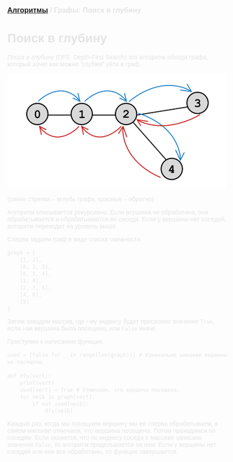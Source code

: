 <script type="text/javascript" id="MathJax-script" async
  src="https://cdn.jsdelivr.net/npm/mathjax@3/es5/tex-mml-chtml.js">
</script>

<script>
  MathJax = {
    tex: {
      inlineMath: [['$', '$']]
    }
  };
</script>

<span style="color: #E5E4E4; font-family: Helvetica;">

### [Алгоритмы](README.md) / Графы: Поиск в глубину

# **Поиск в глубину**

*Поиск в глубину* (DFS: Depth-First Search) это алгоритм обхода графа, который хочет как можно "глубже" уйти в граф.

<img src="assets/dfs.png" alt="DFS" width="500"/>

(синие стрелки – вглубь графа, красные – обратно)

Алгоритм описывается рекурсивно. Если вершина не обработана, она обрабатывается и обрабатываются ее соседи. Если у вершины нет соседей, алгоритм переходит на уровень выше.

Сперва задаем граф в виде списка смежности.

    graph = [
        [1, 2],
        [0, 2, 3],
        [0, 1, 4],
        [1, 4],
        [2, 3, 5],
        [4, 6],
        [5]
    ]

Затем заводим массив, где $i$-му индексу будет присвоено значение `True`, если $i$-ая вершина была посещена, или `False` иначе.

Приступим к написанию функции.

    used = [False for _ in range(len(graph))] # Изначально никакие вершины не посещены.

    def dfs(vert):
        print(vert)
        used[vert] = True # Отмечаем, что вершина посещена.
        for neib in graph[vert]:
            if not used[neib]:
                dfs(neib)

Каждый раз, когда мы посещаем вершину мы ее сперва обрабатываем, в самом массиве отмечаем, что вершина посещена. Потом проходимся по соседям. Если окажется, что по индексу соседа в массиве записано значение `False`, то алгоритм проделывается на нем. Если у вершины нет соседей или они все обработаны, то функция завершается.
